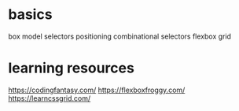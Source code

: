 # basics

box model
selectors
positioning
combinational selectors
flexbox
grid

# learning resources

https://codingfantasy.com/
https://flexboxfroggy.com/
https://learncssgrid.com/
